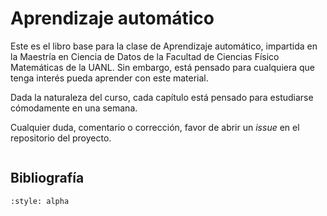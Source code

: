 # Aprendizaje automático

Este es el libro base para la clase de Aprendizaje automático, impartida en la Maestría en Ciencia de Datos de la Facultad de Ciencias Físico Matemáticas de la UANL. Sin embargo, está pensado para cualquiera que tenga interés pueda aprender con este material. 

Dada la naturaleza del curso, cada capítulo está pensado para estudiarse cómodamente en una semana.

Cualquier duda, comentario o corrección, favor de abrir un _issue_ en el repositorio del proyecto.

```{tableofcontents}
```

## Bibliografía

```{bibliography}
:style: alpha
```